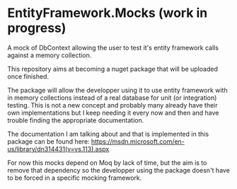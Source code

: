 # EntityFramework.Mocks (work in progress)
A mock of DbContext allowing the user to test it's entity framework calls against a memory collection.

This repository aims at becoming a nuget package that will be uploaded once finished.

The package will allow the developper using it to use entity framework with in memory collections instead of a real database for unit (or integration) testing. This is not a new concept and probably many already have their own implementations but I keep needing it every now and then and have trouble finding the appropriate documentation.

The documentation I am talking about and that is implemented in this package can be found here: https://msdn.microsoft.com/en-us/library/dn314431(v=vs.113).aspx

For now this mocks depend on Moq by lack of time, but the aim is to remove that dependency so the developper using the package doesn't have to be forced in a specific mocking framework.
